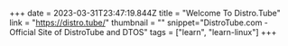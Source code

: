 +++
date = 2023-03-31T23:47:19.844Z
title = "Welcome To Distro.Tube"
link = "https://distro.tube/"
thumbnail = ""
snippet="DistroTube.com - Official Site of DistroTube and DTOS"
tags = ["learn", "learn-linux"]
+++
